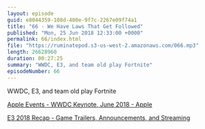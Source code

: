 ```yaml
---
layout: episode
guid: e8044359-108d-400e-9f7c-2267e09f74a1
title: "66 - We Have Laws That Get Followed"
published: "Mon, 25 Jun 2018 12:33:00 +0000"
permalink: 66/index.html
file: "https://ruminatepod.s3-us-west-2.amazonaws.com/066.mp3"
length: 26628960
duration: 00:27:25
summary: "WWDC, E3, and team old play Fortnite"
episodeNumber: 66
---
```


WWDC, E3, and team old play Fortnite

[Apple Events - WWDC Keynote, June 2018 - Apple](https://www.apple.com/apple-events/june-2018/)

[E3 2018 Recap - Game Trailers, Announcements, and Streaming](https://2018.e3recap.com/)
